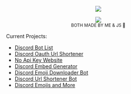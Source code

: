 
<p align="center">
  <img src="https://api.jayson.codes/api/spotify" />
</p>


<p align="center">
  <img src="https://api.jayson.codes/api/v1/github" />
  <br />
  <small>BOTH MADE BY ME & JS 💛</small>
</p> 

Current Projects:
<ul>
  <li> <a href="//botlists.com">Discord Bot List</a> </li>
  <li> <a href="//dbos.me">Discord Oauth Url Shortener</a> </li>
  <li> <a href="//no-api-key.com">No Api Key Website</a> </li>
  <li> <a href="//e.dbos.me">Discord Embed Generator</a> </li>
  <li> <a href="//e-d.me">Discord Emoji Downloader Bot</a> </li>
  <li> <a href="//url-s.me">Discord Url Shortener Bot</a> </li>
  <li> <a href="//dmojis.com">Discord Emojis and More</a> </li>
</ul>

